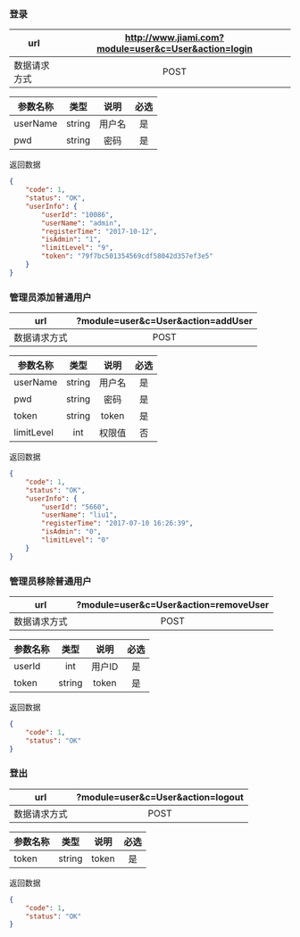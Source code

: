 ### 登录 
|  url | http://www.jiami.com?module=user&c=User&action=login | 
|------|:-----------------------------------------------------:|
|  数据请求方式 | POST | 

|参数名称|类型|说明|必选|
|-------|:---:|:--:|:--:|
|userName|string|用户名|是|
|pwd|string|密码|是|

返回数据

```json
{
    "code": 1,
    "status": "OK",
    "userInfo": {
        "userId": "10086",
        "userName": "admin",
        "registerTime": "2017-10-12",
        "isAdmin": "1",
        "limitLevel": "9",
        "token": "79f7bc501354569cdf58042d357ef3e5"
    }
}
```

### 管理员添加普通用户
|  url | ?module=user&c=User&action=addUser | 
|------|:-----------------------------------------------------:|
|  数据请求方式 | POST | 

|参数名称|类型|说明|必选|
|-------|:---:|:--:|:--:|
|userName|string|用户名|是|
|pwd|string|密码|是|
|token|string|token|是|
|limitLevel|int|权限值|否|

返回数据

```json
{
    "code": 1,
    "status": "OK",
    "userInfo": {
        "userId": "5660",
        "userName": "liu1",
        "registerTime": "2017-07-10 16:26:39",
        "isAdmin": "0",
        "limitLevel": "0"
    }
}
```

### 管理员移除普通用户
|  url | ?module=user&c=User&action=removeUser | 
|------|:-----------------------------------------------------:|
|  数据请求方式 | POST | 

|参数名称|类型|说明|必选|
|-------|:---:|:--:|:--:|
|userId|int|用户ID|是|
|token|string|token|是|

返回数据

```json
{
    "code": 1,
    "status": "OK"
}
```
### 登出
|  url | ?module=user&c=User&action=logout | 
|------|:-----------------------------------------------------:|
|  数据请求方式 | POST | 

|参数名称|类型|说明|必选|
|-------|:---:|:--:|:--:|
|token|string|token|是|

返回数据

```json
{
    "code": 1,
    "status": "OK"
}
```

